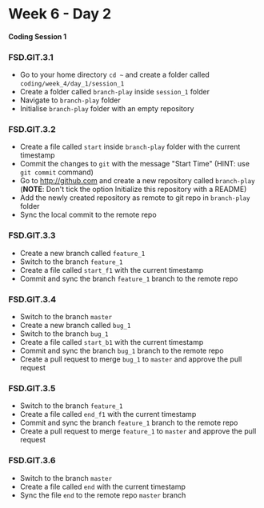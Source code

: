 # Week 6 - Day 2

#### Coding Session 1

### FSD.GIT.3.1

- Go to your home directory `cd ~` and create a folder called `coding/week_4/day_1/session_1`
- Create a folder called `branch-play` inside `session_1` folder
- Navigate to `branch-play` folder
- Initialise `branch-play` folder with an empty repository  

### FSD.GIT.3.2

- Create a file called `start`  inside `branch-play` folder with the current timestamp
- Commit the changes to `git` with the message "Start Time" (HINT: use `git commit` command)
- Go to http://github.com and create a new repository called `branch-play` (**NOTE**: Don't tick the option Initialize this repository with a README)
- Add the newly created repository as remote to git repo in `branch-play` folder
- Sync the local commit to the remote repo

### FSD.GIT.3.3

- Create a new branch called `feature_1`
- Switch to the branch `feature_1`
- Create a file called `start_f1` with the current timestamp
- Commit and sync the branch `feature_1` branch to the remote repo 

### FSD.GIT.3.4

- Switch to the branch `master`
- Create a new branch called `bug_1`
- Switch to the branch `bug_1`
- Create a file called `start_b1` with the current timestamp
- Commit and sync the branch `bug_1` branch to the remote repo
- Create a pull request to merge `bug_1` to `master` and approve the pull request

### FSD.GIT.3.5

- Switch to the branch `feature_1`
- Create a file called `end_f1` with the current timestamp
- Commit and sync the branch `feature_1` branch to the remote repo 
- Create a pull request to merge `feature_1` to `master` and approve the pull request

### FSD.GIT.3.6

- Switch to the branch `master`
- Create a file called `end` with the current timestamp
- Sync the file `end` to the remote repo `master` branch

